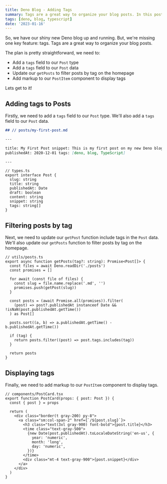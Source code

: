 ```yaml
---
title: Deno Blog - Adding Tags
summary: Tags are a great way to organize your blog posts. In this post, we'll add tags to our blog.
tags: [deno, blog, typescript]
date: '2023-01-16'
---
```


So, we have our shiny new Deno blog up and running. But, we're missing one key
feature: tags. Tags are a great way to organize your blog posts.

The plan is pretty straightforward, we need to:

- Add a `tags` field to our `Post` type
- Add a `tags` field to our `Post` data
- Update our `getPosts` to filter posts by tag on the homepage
- Add markup to our `PostItem` component to display tags

Lets get to it!

## Adding tags to Posts

Firstly, we need to add a `tags` field to our `Post` type. We'll also add a
`tags` field to our `Post` data.

```md
## // posts/my-first-post.md

---

title: My First Post snippet: This is my first post on my new Deno blog.
publishedAt: 2020-12-01 tags: [deno, blog, TypeScript]

---
```

```tsx
// types.ts
export interface Post {
  slug: string
  title: string
  publishedAt: Date
  draft: boolean
  content: string
  snippet: string
  tags: string[]
}
```

## Filtering posts by tag

Next, we need to update our `getPost` function include tags in the `Post` data.
We'll also update our `getPosts` function to filter posts by tag on the
homepage.

```tsx
// utils/posts.ts
export async function getPosts(tag?: string): Promise<Post[]> {
  const files = await Deno.readDir('./posts')
  const promises = []

  for await (const file of files) {
    const slug = file.name.replace('.md', '')
    promises.push(getPost(slug))
  }

  const posts = (await Promise.all(promises)).filter(
    (post) => post?.publishedAt instanceof Date && !isNaN(post.publishedAt.getTime())
  ) as Post[]

  posts.sort((a, b) => a.publishedAt.getTime() - b.publishedAt.getTime())

  if (tag) {
    return posts.filter((post) => post.tags.includes(tag))
  }

  return posts
}
```

## Displaying tags

Finally, we need to add markup to our `PostItem` component to display tags.

```tsx
// components/PostCard.tsx
export function PostCard(props: { post: Post }) {
  const { post } = props

  return (
    <div class="border(t gray-200) py-8">
      <a class="sm:col-span-2" href={`/${post.slug}`}>
        <h3 class="text(3xl gray-900) font-bold">{post.title}</h3>
        <time class="text-gray-500">
          {new Date(post.publishedAt).toLocaleDateString('en-us', {
            year: 'numeric',
            month: 'long',
            day: 'numeric',
          })}
        </time>
        <div class="mt-4 text-gray-900">{post.snippet}</div>
      </a>
    </div>
  )
}
```
